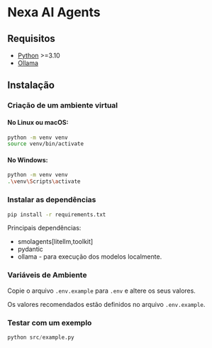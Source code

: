 # Nexa AI Agents

## Requisitos

- [Python](https://www.python.org/) >=3.10
- [Ollama](https://ollama.com/)

## Instalação

### Criação de um ambiente virtual


#### No Linux ou macOS:
```sh
python -m venv venv
source venv/bin/activate
```

#### No Windows:
```sh
python -m venv venv
.\venv\Scripts\activate
```

### Instalar as dependências

```sh
pip install -r requirements.txt
```

Principais dependências:

- smolagents[litellm,toolkit]
- pydantic
- ollama - para execução dos modelos localmente.

### Variáveis de Ambiente

Copie o arquivo `.env.example` para `.env` e altere os seus valores.

Os valores recomendados estão definidos no arquivo `.env.example`.

### Testar com um exemplo

```py
python src/example.py
```

